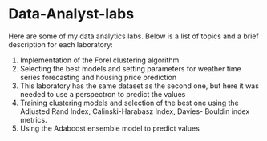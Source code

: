 # Data-Analyst-labs

Here are some of my data analytics labs. Below is a list of topics and a brief description for each laboratory:

1. Implementation of the Forel clustering algorithm
2. Selecting the best models and setting parameters for weather time series forecasting and housing price prediction
3. This laboratory has the same dataset as the second one, but here it was needed to use a perspectron to predict the values
4. Training clustering models and selection of the best one using the Adjusted Rand Index, Calinski-Harabasz Index, Davies- Bouldin index metrics.
5. Using the Adaboost ensemble model to predict values
